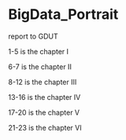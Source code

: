 # BigData_Portrait
report to GDUT

1-5 is the chapter I

6-7 is the chapter II

8-12 is the chapter III

13-16 is the chapter IV

17-20 is the chapter V

21-23 is the chapter VI
